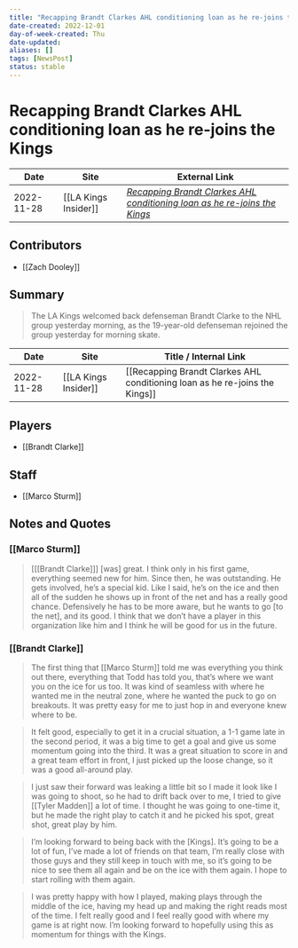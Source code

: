 ```yaml
---
title: "Recapping Brandt Clarkes AHL conditioning loan as he re-joins the Kings"
date-created: 2022-12-01
day-of-week-created: Thu
date-updated: 
aliases: []
tags: [NewsPost]
status: stable
---
```


# Recapping Brandt Clarkes AHL conditioning loan as he re-joins the Kings

| Date       | Site                 | External Link                                                                                                                                                                               |
| ---------- | -------------------- | ------------------------------------------------------------------------------------------------------------------------------------------------------------------------------------------- |
| 2022-11-28 | [[LA Kings Insider]] | [*Recapping Brandt Clarkes AHL conditioning loan as he re-joins the Kings*](https://lakingsinsider.com/2022/11/28/recapping-brandt-clarkes-ahl-conditioning-loan-as-he-re-joins-the-kings/) |

## Contributors
- [[Zach Dooley]]

## Summary
> The LA Kings welcomed back defenseman Brandt Clarke to the NHL group yesterday morning, as the 19-year-old defenseman rejoined the group yesterday for morning skate.

| Date       | Site                 | Title / Internal Link                                                       |
| ---------- | -------------------- | --------------------------------------------------------------------------- |
| 2022-11-28 | [[LA Kings Insider]] | [[Recapping Brandt Clarkes AHL conditioning loan as he re-joins the Kings]] |

## Players
- [[Brandt Clarke]]

## Staff
- [[Marco Sturm]]

## Notes and Quotes
### [[Marco Sturm]]
> \[[[Brandt Clarke]]] \[was] great. I think only in his first game, everything seemed new for him. Since then, he was outstanding. He gets involved, he’s a special kid. Like I said, he’s on the ice and then all of the sudden he shows up in front of the net and has a really good chance. Defensively he has to be more aware, but he wants to go \[to the net], and its good. I think that we don’t have a player in this organization like him and I think he will be good for us in the future.

### [[Brandt Clarke]]
> The first thing that [[Marco Sturm]] told me was everything you think out there, everything that Todd has told you, that’s where we want you on the ice for us too. It was kind of seamless with where he wanted me in the neutral zone, where he wanted the puck to go on breakouts. It was pretty easy for me to just hop in and everyone knew where to be.

> It felt good, especially to get it in a crucial situation, a 1-1 game late in the second period, it was a big time to get a goal and give us some momentum going into the third. It was a great situation to score in and a great team effort in front, I just picked up the loose change, so it was a good all-around play.

> I just saw their forward was leaking a little bit so I made it look like I was going to shoot, so he had to drift back over to me, I tried to give [[Tyler Madden]] a lot of time. I thought he was going to one-time it, but he made the right play to catch it and he picked his spot, great shot, great play by him.

> I’m looking forward to being back with the \[Kings]. It’s going to be a lot of fun, I’ve made a lot of friends on that team, I’m really close with those guys and they still keep in touch with me, so it’s going to be nice to see them all again and be on the ice with them again. I hope to start rolling with them again.

> I was pretty happy with how I played, making plays through the middle of the ice, having my head up and making the right reads most of the time. I felt really good and I feel really good with where my game is at right now. I’m looking forward to hopefully using this as momentum for things with the Kings.




